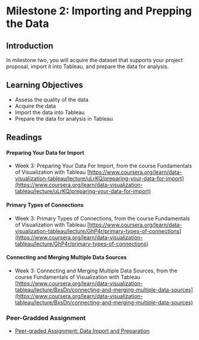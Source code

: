 # Milestone 2: Importing and Prepping the Data

## Introduction
In milestone two, you will acquire the dataset that supports your project proposal, import it into Tableau, and prepare the data for analysis.

## Learning Objectives
* Assess the quality of the data
* Acquire the data
* Import the data into Tableau
* Prepare the data for analysis in Tableau

## Readings
#### Preparing Your Data for Import
*  Week 3: Preparing Your Data For Import, from the course Fundamentals of Visualization with Tableau [https://www.coursera.org/learn/data-visualization-tableau/lecture/uLrKQ/preparing-your-data-for-import](https://www.coursera.org/learn/data-visualization-tableau/lecture/uLrKQ/preparing-your-data-for-import)
#### Primary Types of Connections
*  Week 3: Primary Types of Connections, from the course Fundamentals of Visualization with Tableau [https://www.coursera.org/learn/data-visualization-tableau/lecture/GhP4r/primary-types-of-connections](https://www.coursera.org/learn/data-visualization-tableau/lecture/GhP4r/primary-types-of-connections)
#### Connecting and Merging Multiple Data Sources
* Week 3: Connecting and Merging Multiple Data Sources, from the course Fundamentals of Visualization with Tableau [https://www.coursera.org/learn/data-visualization-tableau/lecture/BxsDn/connecting-and-merging-multiple-data-sources](https://www.coursera.org/learn/data-visualization-tableau/lecture/BxsDn/connecting-and-merging-multiple-data-sources)

### Peer-Gradded Assignment
* [Peer-graded Assignment: Data Import and Preparation](./files/PGA_Data_Import_and_Preparation.md)
